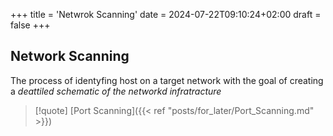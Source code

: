 +++
title = 'Netwrok Scanning'
date = 2024-07-22T09:10:24+02:00
draft = false
+++

## Network Scanning 
The process of identyfing host on a target network with the goal of creating a *deattiled schematic of the networkd infratracture*



>[!quote] [Port Scanning]({{< ref "posts/for_later/Port_Scanning.md" >}})